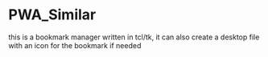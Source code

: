 # PWA_Similar
this is a bookmark manager written in tcl/tk, it can also create a desktop file with an icon for the bookmark if needed
